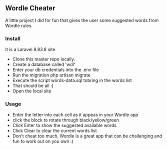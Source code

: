 ## Wordle Cheater

A little project I did for fun that gives the user some suggested words from Wordle rules.

### Install
It is a Laravel 8.83.8 site 
- Clone this master repo locally.
- Create a database called 'wdl'
- Enter your db credentials into the .env file
- Run the migration
    php artisan migrate
- Execute the script words-data.sql tobring in the words list
- That should be all :)
- Open the local site

### Usage
* Enter the letter into each cell as it appeas in your Wordle app
* click the block to rotate through black/yellow/green
* Click Enter to show the suggested available words
* Click Clear to clear the current words list
* Don't cheat too much, Wordle is a great app that can be challenging and fun to work out on you own :)

